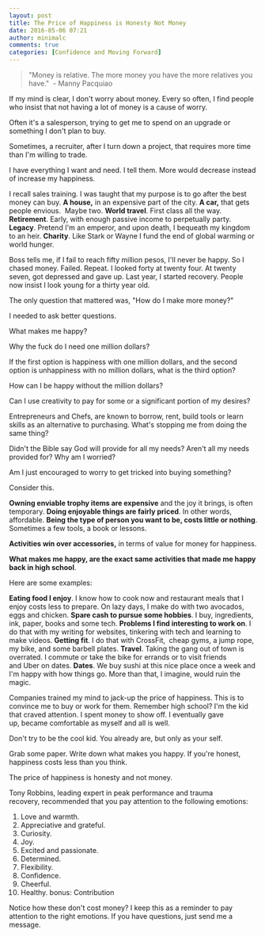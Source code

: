 ```yaml
---
layout: post
title: The Price of Happiness is Honesty Not Money
date: 2016-05-06 07:21
author: minimalc
comments: true
categories: [Confidence and Moving Forward]
---
```

<blockquote>"Money is relative. The more money you have the more relatives you have."  - Manny Pacquiao</blockquote>

If my mind is clear, I don't worry about money. Every so often, I find people who insist that not having a lot of money is a cause of worry.

Often it's a salesperson, trying to get me to spend on an upgrade or something I don't plan to buy.

Sometimes, a recruiter, after I turn down a project, that requires more time than I'm willing to trade.

I have everything I want and need. I tell them. More would decrease instead of increase my happiness.

I recall sales training. I was taught that my purpose is to go after the best money can buy.
<strong>A house,</strong> in an expensive part of the city.
<strong>A car,</strong> that gets people envious.  Maybe two.
<strong>World travel</strong>. First class all the way.
<strong>Retirement</strong>. Early, with enough passive income to perpetually party.
<strong>Legacy</strong>. Pretend I'm an emperor, and upon death, I bequeath my kingdom to an heir.
<strong>Charity</strong>. Like Stark or Wayne I fund the end of global warming or world hunger.

Boss tells me, if I fail to reach fifty million pesos, I'll never be happy. So I chased money. Failed. Repeat. I looked forty at twenty four. At twenty seven, got depressed and gave up. Last year, I started recovery. People now insist I look young for a thirty year old.

The only question that mattered was, "How do I make more money?"

I needed to ask better questions.

What makes me happy?

Why the fuck do I need one million dollars?

If the first option is happiness with one million dollars, and the second option is unhappiness with no million dollars, what is the third option?

How can I be happy without the million dollars?

Can I use creativity to pay for some or a significant portion of my desires?

Entrepreneurs and Chefs, are known to borrow, rent, build tools or learn skills as an alternative to purchasing. What's stopping me from doing the same thing?

Didn't the Bible say God will provide for all my needs? Aren't all my needs provided for? Why am I worried?

Am I just encouraged to worry to get tricked into buying something?

Consider this.

<strong>Owning enviable trophy items are expensive</strong> and the joy it brings, is often temporary.
<strong>Doing enjoyable things are fairly priced</strong>. In other words, affordable.
<strong>Being the type of person you want to be, costs little or nothing</strong>. Sometimes a few tools, a book or lessons.

<strong>Activities win over accessories,</strong> in terms of value for money for happiness.

<strong>What makes me happy, are the exact same activities that made me happy back in high school</strong>.

Here are some examples:

<strong>Eating food I enjoy</strong>. I know how to cook now and restaurant meals that I enjoy costs less to prepare. On lazy days, I make do with two avocados, eggs and chicken.
<strong>Spare cash to pursue some hobbies</strong>. I buy, ingredients, ink, paper, books and some tech.
<strong>Problems I find interesting to work on</strong>. I do that with my writing for websites, tinkering with tech and learning to make videos.
<strong>Getting fit</strong>. I do that with CrossFit,  cheap gyms, a jump rope, my bike, and some barbell plates.
<strong>Travel</strong>. Taking the gang out of town is overrated. I commute or take the bike for errands or to visit friends and Uber on dates.
<strong>Dates</strong>. We buy sushi at this nice place once a week and I'm happy with how things go. More than that, I imagine, would ruin the magic.

Companies trained my mind to jack-up the price of happiness. This is to convince me to buy or work for them. Remember high school? I'm the kid that craved attention. I spent money to show off. I eventually gave up, became comfortable as myself and all is well.

Don't try to be the cool kid. You already are, but only as your self.

Grab some paper. Write down what makes you happy. If you're honest, happiness costs less than you think.

The price of happiness is honesty and not money.

Tony Robbins, leading expert in peak performance and trauma recovery, recommended that you pay attention to the following emotions:

<ol>
    <li>Love and warmth.</li>
    <li>Appreciative and grateful.</li>
    <li>Curiosity.</li>
    <li>Joy.</li>
    <li>Excited and passionate.</li>
    <li>Determined.</li>
    <li>Flexibility.</li>
    <li>Confidence.</li>
    <li>Cheerful.</li>
    <li>Healthy.
bonus: Contribution</li>
</ol>

Notice how these don't cost money? I keep this as a reminder to pay attention to the right emotions. If you have questions, just send me a message.
